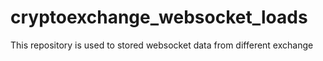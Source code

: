 # cryptoexchange_websocket_loads
This repository is used to stored websocket data from different exchange
